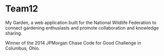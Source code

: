 Team12
======

My Garden, a web application built for the National Wildlife Federation to connect gardening enthusiasts and promote collaboration and knowledge sharing.

Winner of the 2014 JPMorgan Chase Code for Good Challenge in Columbus, Ohio.
